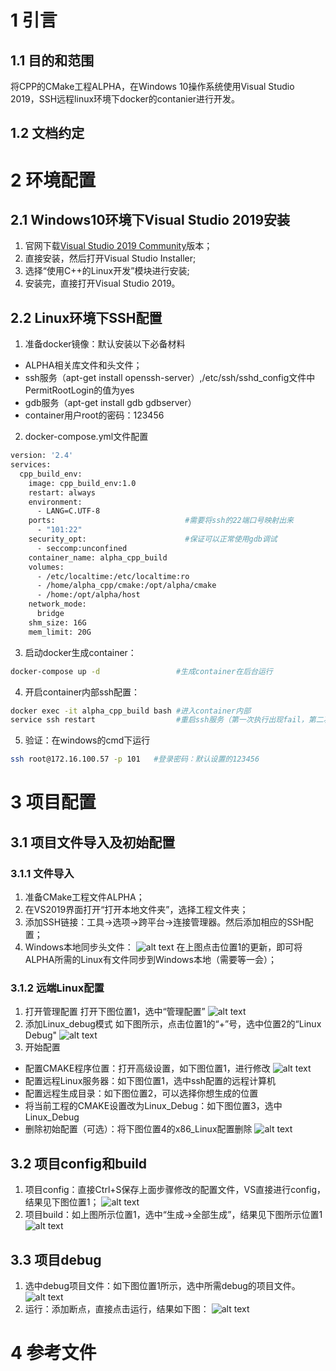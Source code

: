 # 1 引言
## 1.1 目的和范围
将CPP的CMake工程ALPHA，在Windows 10操作系统使用Visual Studio 2019，SSH远程linux环境下docker的contanier进行开发。

## 1.2 文档约定


# 2 环境配置
## 2.1 Windows10环境下Visual Studio 2019安装
1. 官网下载[Visual Studio 2019 Community](https://visualstudio.microsoft.com/zh-hans/thank-you-downloading-visual-studio/?sku=Community&rel=16)版本；
2. 直接安装，然后打开Visual Studio Installer;
3. 选择“使用C++的Linux开发”模块进行安装;
4. 安装完，直接打开Visual Studio 2019。

## 2.2 Linux环境下SSH配置
1. 准备docker镜像：默认安装以下必备材料
  - ALPHA相关库文件和头文件；
  - ssh服务（apt-get install openssh-server）,/etc/ssh/sshd_config文件中PermitRootLogin的值为yes
  - gdb服务（apt-get install gdb gdbserver）
  - container用户root的密码：123456
2. docker-compose.yml文件配置
```bash
version: '2.4'
services:
  cpp_build_env:
    image: cpp_build_env:1.0
    restart: always
    environment:
      - LANG=C.UTF-8
    ports:                             #需要将ssh的22端口号映射出来
      - "101:22"
    security_opt:                      #保证可以正常使用gdb调试
      - seccomp:unconfined
    container_name: alpha_cpp_build
    volumes:
      - /etc/localtime:/etc/localtime:ro
      - /home/alpha_cpp/cmake:/opt/alpha/cmake
      - /home:/opt/alpha/host
    network_mode:
      bridge
    shm_size: 16G
    mem_limit: 20G
```
3. 启动docker生成container：
```bash
docker-compose up -d                 #生成container在后台运行
```
4. 开启container内部ssh配置：
```bash
docker exec -it alpha_cpp_build bash #进入container内部
service ssh restart                  #重启ssh服务（第一次执行出现fail，第二次成功）
```
5. 验证：在windows的cmd下运行
```bash
ssh root@172.16.100.57 -p 101   #登录密码：默认设置的123456
```

# 3 项目配置
## 3.1 项目文件导入及初始配置
### 3.1.1 文件导入
1. 准备CMake工程文件ALPHA；
2. 在VS2019界面打开“打开本地文件夹”，选择工程文件夹；
3. 添加SSH链接：工具->选项->跨平台->连接管理器。然后添加相应的SSH配置；
4. Windows本地同步头文件：
![alt text](imgs/ssh_config.png "ssh_config_status")
在上图点击位置1的更新，即可将ALPHA所需的Linux有文件同步到Windows本地（需要等一会）；

### 3.1.2 远端Linux配置
1. 打开管理配置
打开下图位置1，选中“管理配置”
![alt text](imgs/vs_config_1.png "vs_config_status")
2. 添加Linux_debug模式
如下图所示，点击位置1的“+”号，选中位置2的“Linux Debug"
![alt text](imgs/vs_config_2.png "vs_config_status")
3. 开始配置
- 配置CMAKE程序位置：打开高级设置，如下图位置1，进行修改
![alt text](imgs/vs_config_4.png "vs_config_status")
- 配置远程Linux服务器：如下图位置1，选中ssh配置的远程计算机
- 配置远程生成目录：如下图位置2，可以选择你想生成的位置
- 将当前工程的CMAKE设置改为Linux_Debug：如下图位置3，选中Linux_Debug
- 删除初始配置（可选）：将下图位置4的x86_Linux配置删除
![alt text](imgs/vs_config_3.png "vs_config_status")

## 3.2 项目config和build
1. 项目config：直接Ctrl+S保存上面步骤修改的配置文件，VS直接进行config，结果见下图位置1；
![alt text](imgs/vs_config_5.png "vs_config_status")
2. 项目build：如上图所示位置1，选中“生成->全部生成”，结果见下图所示位置1
![alt text](imgs/vs_config_6.png "vs_config_status")

## 3.3 项目debug
1. 选中debug项目文件：如下图位置1所示，选中所需debug的项目文件。
![alt text](imgs/vs_config_7.png "vs_config_status")
2. 运行：添加断点，直接点击运行，结果如下图：
![alt text](imgs/vs_config_8.png "vs_config_status")

# 4 参考文件

